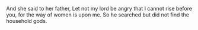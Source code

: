 And she said to her father, Let not my lord be angry that I cannot rise before you, for the way of women is upon me. So he searched but did not find the household gods.
